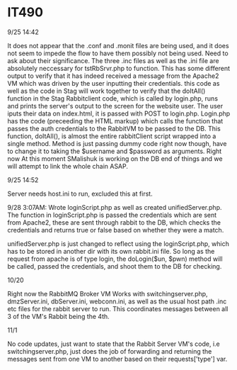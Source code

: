 # IT490

9/25 14:42

It does not appear that the .conf and .monit files are being used, and it does not seem to impede the flow to have them possibly not being used. Need to ask about their significance. The three .inc files as well as the .ini file are absolutely neccessary for tstRbSrvr.php to function. This has some different output to verify that it has indeed received a message from the Apache2 VM which was driven by the user inputting their credentials. this code as well as the code in Stag will work together to verify that the doItAll() function in the Stag Rabbitclient code, which is called by login.php, runs and prints the server's output to the screen for the website user. The user iputs their data on index.html, it is passed with POST to login.php. Login.php has the code (preceeding the HTML markup) which calls the function that passes the auth credentials to the RabbitVM to be passed to the DB. This function, doItAll(), is almost the entire rabbitClient script wrapped into a single method. Method is just passing dummy code right now though, have to change it to taking the $username and $password as arguments. Right now At this moment SMalishuk is working on the DB end of things and we will attempt to link the whole chain ASAP. 


9/25 14:52

Server needs host.ini to run, excluded this at first.


9/28 3:07AM: Wrote loginScript.php as well as created unifiedServer.php. The function in loginScript.php is passed the credentials which are sent from Apache2, these are sent through rabbit to the DB, which checks the credentials and returns true or false based on whether they were a match. 

unifiedServer.php is just changed to reflect using the loginScript.php, which has to be stored in another dir with its own rabbit.ini file. So long as the request from apache is of type login, the doLogin($un, $pwn) method will be called, passed the credentials, and shoot them to the DB for checking. 

10/20

Right now the RabbitMQ Broker VM Works with switchingserver.php, dmzServer.ini, dbServer.ini, webconn.ini, as well as the usual host path .inc etc files for the rabbit server to run. This coordinates messages between all 3 of the VM's Rabbit being the 4th. 

11/1

No code updates, just want to state that the Rabbit Server VM's code, i.e switchingserver.php, just does the job of forwarding and returning the messages sent from one VM to another based on their requests['type'] var. 
